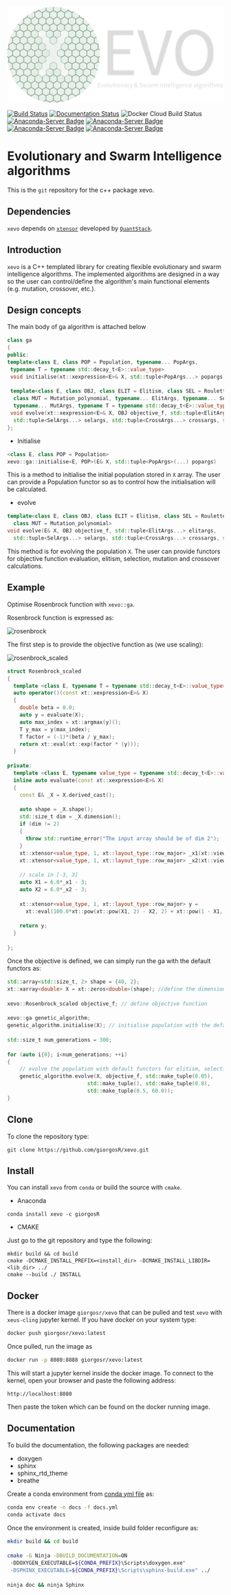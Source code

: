 ![xevo](doc/images/xevo_logo.png)

[![Build Status](https://dev.azure.com/giorgosragos/giorgosr-xevo/_apis/build/status/giorgosR.xevo?branchName=master)](https://dev.azure.com/giorgosragos/giorgosr-xevo/_build/latest?definitionId=3&branchName=master)
[![Documentation Status](https://readthedocs.org/projects/xevo/badge/?version=latest)](https://xevo.readthedocs.io/en/latest/?badge=latest)
![Docker Cloud Build Status](https://img.shields.io/docker/cloud/build/giorgosr/xevo)
[![Anaconda-Server Badge](https://anaconda.org/giorgosr/xevo/badges/version.svg)](https://anaconda.org/giorgosr/xevo)
[![Anaconda-Server Badge](https://anaconda.org/giorgosr/xevo/badges/platforms.svg)](https://anaconda.org/giorgosr/xevo)
[![Anaconda-Server Badge](https://anaconda.org/giorgosr/xevo/badges/license.svg)](https://anaconda.org/giorgosr/xevo)
[![Anaconda-Server Badge](https://anaconda.org/giorgosr/xevo/badges/installer/conda.svg)](https://conda.anaconda.org/giorgosr)

# Evolutionary and Swarm Intelligence algorithms

This is the `git` repository for the c++ package xevo.

## Dependencies

`xevo` depends on [`xtensor`](https://github.com/xtensor-stack/xtensor) developed by [`QuantStack`](https://quantstack.net/).

## Introduction

`xevo` is a C++ templated library for creating flexible evolutionary and swarm intelligence algorithms. The implemented algorithms are designed in a way so the user can control/define the algorithm's main functional elements (e.g. mutation, crossover, etc.).

## Design concepts

The main body of ga algorithm is attached below

```cpp
class ga
{
public:
template<class E, class POP = Population, typename... PopArgs, 
 typename T = typename std::decay_t<E>::value_type>
 void initialise(xt::xexpression<E>& X, std::tuple<PopArgs...> popargs = std::make_tuple());

 template<class E, class OBJ, class ELIT = Elitism, class SEL = Roulette_selection, class CROSS = Crossover,
  class MUT = Mutation_polynomial, typename... ElitArgs, typename... SelArgs, typename... CrossArgs,
  typename... MutArgs, typename T = typename std::decay_t<E>::value_type>
 void evolve(xt::xexpression<E>& X, OBJ objective_f, std::tuple<ElitArgs...> elitargs,
  std::tuple<SelArgs...> selargs, std::tuple<CrossArgs...> crossargs, std::tuple<MutArgs...> mutargs);
};
```

* Initialise

```cpp
<class E, class POP = Population>
xevo::ga::initialise<E, POP>(E& X, std::tuple<PopArgs>(...) popargs)
```

This is a method to initialise the initial population stored in `X` array. The user can provide a Population functor so as to control how the initialisation will be calculated.

* evolve

```cpp
template<class E, class OBJ, class ELIT = Elitism, class SEL = Roulette_selection, class CROSS = Crossover,
  class MUT = Mutation_polynomial>
void evolve(E& X, OBJ objective_f, std::tuple<ElitArgs...> elitargs,
  std::tuple<SelArgs...> selargs, std::tuple<CrossArgs...> crossargs, std::tuple<MutArgs...> mutargs)
```

This method is for evolving the population `X`. The user can provide functors for objective function evaluation, elitism, selection, mutation and crossover calculations.

## Example

Optimise Rosenbrock function with `xevo::ga`.

Rosenbrock function is expressed as:

![rosenbrock](https://render.githubusercontent.com/render/math?math=f(x_1,%20x_2)%20=%20100(x_1^2%20-%20x_2)%20+%20(1%20-%20x_1)^2%20\quad%20with%20\quad%20\bf{X}%20\quad%20\in%20\left[-3,%203\right])

The first step is to provide the objective function as (we use scaling):

![rosenbrock_scaled](https://render.githubusercontent.com/render/math?math=f_{scaled}(x_1,%20x_2)%20=e^{\frac{-1*\beta}{max(f)}})

```cpp
struct Rosenbrock_scaled
{
  template <class E, typename T = typename std::decay_t<E>::value_type>
  auto operator()(const xt::xexpression<E>& X)
  {
    double beta = 8.0;
    auto y = evaluate(X);
    auto max_index = xt::argmax(y)();
    T y_max = y(max_index);
    T factor = (-1)*(beta / y_max);
    return xt::eval(xt::exp(factor * (y)));
  }

private:
  template <class E, typename value_type = typename std::decay_t<E>::value_type>
  inline auto evaluate(const xt::xexpression<E>& X)
  {
    const E& _X = X.derived_cast();

    auto shape = _X.shape();
    std::size_t dim = _X.dimension();
    if (dim != 2)
    {
      throw std::runtime_error("The input array should be of dim 2");
    }
    xt::xtensor<value_type, 1, xt::layout_type::row_major> _x1(xt::view(_X, xt::all(), 0));
    xt::xtensor<value_type, 1, xt::layout_type::row_major> _x2(xt::view(_X, xt::all(), 1));

    // scale in [-3, 3]
    auto X1 = 6.0*_x1 - 3;
    auto X2 = 6.0*_x2 - 3;

    xt::xtensor<value_type, 1, xt::layout_type::row_major> y =
      xt::eval(100.0*xt::pow(xt::pow(X1, 2) - X2, 2) + xt::pow(1 - X1, 2));

    return y;
  }

};
```

Once the objective is defined, we can simply run the ga with the default functors as:

```cpp
std::array<std::size_t, 2> shape = {40, 2};
xt::xarray<double> X = xt::zeros<double>(shape); //define the dimension of X (population size 40 and gene size 2.)

xevo::Rosenbrock_scaled objective_f; // define objective function

xevo::ga genetic_algorithm;
genetic_algorithm.initialise(X); // initialise population with the default population functor (random generation between 0-1)

std::size_t num_generations = 300;

for (auto i{0}; i<num_generations; ++i)
{
    // evolve the population with default functors for elitism, selection, crossover and mutation.
    genetic_algorithm.evolve(X, objective_f, std::make_tuple(0.05),
                          std::make_tuple(), std::make_tuple(0.8),
                          std::make_tuple(0.5, 60.0));
}
```

## Clone

To clone the repository type:

```shell
git clone https://github.com/giorgosR/xevo.git
```

## Install

You can install `xevo` from `conda` or build the source with `cmake`.

* Anaconda

```shell
conda install xevo -c giorgosR
```

* CMAKE

Just go to the git repository and type the following:

```shell
mkdir build && cd build
cmake -DCMAKE_INSTALL_PREFIX=<install_dir> -DCMAKE_INSTALL_LIBDIR=<lib_dir> ../
cmake --build ./ INSTALL
```

## Docker

There is a docker image `giorgosr/xevo` that can be pulled and test `xevo` with `xeus-cling` jupyter kernel. If you have docker on your system type:

```bash
docker push giorgosr/xevo:latest
```

Once pulled, run the image as

```bash
docker run -p 8080:8888 giorgosr/xevo:latest
```

This will start a jupyter kernel inside the docker image. To connect to the kernel, open your browser and paste the following address:

```url
http://localhost:8080
```

Then paste the token which can be found on the docker running image.

## Documentation

To build the documentation, the following packages are needed:

* doxygen
* sphinx
* sphinx_rtd_theme
* breathe

Create a conda environment from [conda yml file](conda/docs.yml) as:

```bash
conda env create -n docs -f docs.yml
conda activate docs
```

Once the environment is created, inside build folder reconfigure as:

```bash
mkdir build && cd build

cmake -G Ninja -DBUILD_DOCUMENTATION=ON
 -DDOXYGEN_EXECUTABLE=${CONDA_PREFIX}\Scripts\doxygen.exe"
 -DSPHINX_EXECUTABLE=${CONDA_PREFIX}\Scripts\sphinx-build.exe" ../

ninja doc && ninja Sphinx
```
